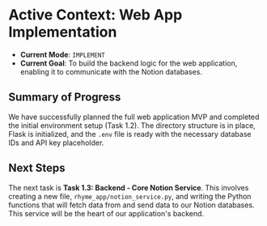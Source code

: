 # Active Context: Web App Implementation

- **Current Mode**: `IMPLEMENT`
- **Current Goal**: To build the backend logic for the web application, enabling it to communicate with the Notion databases.

## Summary of Progress
We have successfully planned the full web application MVP and completed the initial environment setup (Task 1.2). The directory structure is in place, Flask is initialized, and the `.env` file is ready with the necessary database IDs and API key placeholder.

## Next Steps
The next task is **Task 1.3: Backend - Core Notion Service**. This involves creating a new file, `rhyme_app/notion_service.py`, and writing the Python functions that will fetch data from and send data to our Notion databases. This service will be the heart of our application's backend. 